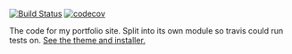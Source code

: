 [![Build Status](https://travis-ci.org/mak001/portfolio.svg?branch=master)](https://travis-ci.org/mak001/portfolio)
[![codecov](https://codecov.io/gh/mak001/portfolio/branch/master/graph/badge.svg)](https://codecov.io/gh/mak001/portfolio)

The code for my portfolio site. Split into its own module so travis could run tests on.
[See the theme and installer.](//github.com/mak001/portfolio-installer)
